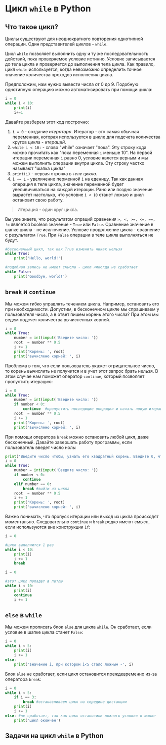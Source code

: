 # Цикл ```while``` в Python

## Что такое цикл?

Циклы существуют для неоднократного повторения однотипной операции. Один представителей циклов - ```while```.

Цикл ```while``` позволяет выполнить одну и ту же последовательность действий, пока проверяемое условие истинно. Условие записывается до тела цикла и проверяется до выполнения тела цикла. Как правило, цикл ```while``` используется, когда невозможно определить точное значение количества проходов исполнения цикла.

Предположим, нам нужно вывести числа от 0 до 9. Подобную однотипную операцию можно автоматизировать при помощи цикла:

```Python
i = 0 
while i < 10:
    print(i)
    i+=1
```

Давайте разберем этот код построчно:

1. ```i = 0``` - создание *итератора*. Итератор - это самая обычная переменная, которая используется в цикле для подсчета количества кругов цикла - *итераций*.
2. ```while i < 10:``` - слово "while" означает "пока". Эту строку кода можно прочитать как "пока переменная ```i``` меньше 10". На первой итерации переменная ```i``` равно 0, условие явлется верным и мы можем выполнить операции внутри цикла. Эту строку частко называют "шапка цикла"
3. ```print(i)``` - первая строчка в *теле цикла*.
4. ```i += 1``` - увеличение перменной ```i``` на еденицу. Так как данная операция в теле цикла, значение переменной будет увеливичиваться на каждой итерации. Рано или поздно значение вырастет настолько, что условие ```i < 10``` станет ложью и цикл остановит свою работу.

> Итерация - один круг цикла.

Вы уже знаете, что результатом опраций сравнения ```>, <, >=, <=, ==, !=``` является boolean значение - ```True``` или ```False```. Сравнение значение в шапке цикла - не исключение. Условие продолжение цикла - сравнение с результатом ```True```. При ```False``` операции в теле цикла выполняться не будут.

```Python
#бесконечный цикл, так как True изменить никак нельзя
while True:
    print('Hello, world!')

#подобная запись не имеет смысла - цикл никогда не сработает
while False:
    print('Goodbye, world!')
```

## ```break``` и ```continue```

Мы можем гибко управлять течением цикла. Например, остановить его при необходимости. Допустим, в бесконечном цикле мы спрашиваем у пользователя числа, а в ответ пишем корень этого числа? При этом мы ведем подсчет количества вычисленных корней.

```Python
i = 0
while True:
    number = int(input('Введите число: '))
    root  = number ** 0.5
    i += 1
    print('Корень: ', root)
    print('вычислено корней: ', i)
```

Проблема в том, что если пользователь укажет отрицательное число, то корень вычислить не получится и в учет этот запрос брать нельзя. В этом случае нам поможет оператор ```continue```, который позволяет пропустить итерацию:

```Python
i = 0
while True:
    number = int(input('Введите число: '))
    if number < 0:
        continue  #пропустить последющие операции и начать новую итерацию
    root  = number ** 0.5
    i += 1
    print('Корень: ', root)
    print('вычислено корней: ', i)
```

При помощи оператора ```break``` можно остановить любой цикл, даже бесконечный. Давайте завершать работу программы, если пользователь введет число ноль:

```Python
print('Введите число чтобы, узнать его квадратный корень. Введите 0, чтобы выйти из программы')
i = 0
while True:
    number = int(input('Введите число: '))
    if number < 0:
        continue 
    elif number == 0:
        break #выйти из цикла
    root  = number ** 0.5
    i += 1
    print('Корень: ', root)
    print('вычислено корней: ', i)
```

Важно понимать, что пропуск итерации или выход из цикла происходят моментально. Следовательно ```continue``` и ```break``` редко имеют смысл, если используются вне конструкции ```if```:

```Python
i = 0

#цикл выполнится 1 раз
while i < 10:
    print(i)
    i += 1
    break
```

```Python
i = 0

#этот цикл попадет в петлю
while i < 10:
    print(i)
    continue
    i += 1
```

## ```else``` в ```while```

Мы можем прописать блок ```else``` для цикла ```while```. Он сработает, если условие в шапке цикла станет ```False```:

```Python
i = 0 
while i < 5:
    print(i)
    i += 1
else:
    print('значение i, при котором i<5 стало ложным -', i)
```

Блок ```else``` не сработает, если цикл остановится преждевременно из-за оператора ```break```:

```Python
i = 0
while i < 5:
    if i == 3:
        break #останавливаем цикл на середине дистанции
    print(i)
    i += 1
else: #не сработает, так как цикл остановили ложного условия в шапке
    print('цикл окончен') 

```

## Задачи на цикл ```while``` в Python
